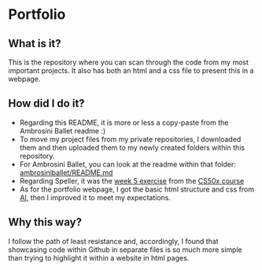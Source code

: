 # Portfolio

## What is it?
This is the repository where you can scan through the code from my most important projects. It also has both an html and a css file to present this in a webpage.

## How did I do it?
- Regarding this README, it is more or less a copy-paste from the Ambrosini Ballet readme :)
- To move my project files from my private repositories, I downloaded them and then uploaded them to my newly created folders within this repository.  
- For Ambrosini Ballet, you can look at the readme within that folder: [ambrosiniballet/README.md](https://github.com/gabriel-1607/Portfolio/blob/9bb8968589eb40a39a20eb40b14aa5d401ae3958/ambrosiniballet/README.md)  
- Regarding Speller, it was the [week 5 exercise](https://cs50.harvard.edu/x/2024/psets/5/speller/) from the [CS50x course](https://www.edx.org/learn/computer-science/harvard-university-cs50-s-introduction-to-computer-science)
- As for the portfolio webpage, I got the basic html structure and css from [AI](https://chatgpt.com/), then I improved it to meet my expectations.

## Why this way?
I follow the path of least resistance and, accordingly, I found that showcasing code within Github in separate files is so much more simple than trying to highlight it within a website in html pages.
